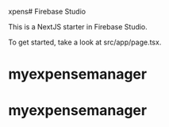 xpens# Firebase Studio

This is a NextJS starter in Firebase Studio.

To get started, take a look at src/app/page.tsx.
# myexpensemanager
# myexpensemanager
